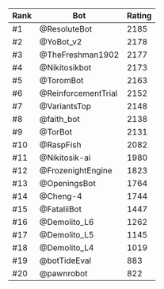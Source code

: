 Rank|Bot|Rating
---|---|---
#1|@ResoluteBot|2185
#2|@YoBot_v2|2178
#3|@TheFreshman1902|2177
#4|@Nikitosikbot|2173
#5|@ToromBot|2163
#6|@ReinforcementTrial|2152
#7|@VariantsTop|2148
#8|@faith_bot|2138
#9|@TorBot|2131
#10|@RaspFish|2082
#11|@Nikitosik-ai|1980
#12|@FrozenightEngine|1823
#13|@OpeningsBot|1764
#14|@Cheng-4|1744
#15|@FataliiBot|1447
#16|@Demolito_L6|1262
#17|@Demolito_L5|1145
#18|@Demolito_L4|1019
#19|@botTideEval|883
#20|@pawnrobot|822
